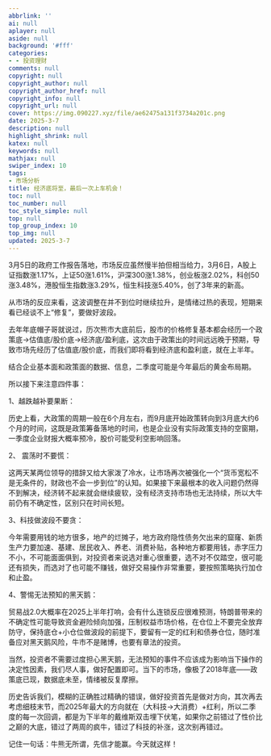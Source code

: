 ```yaml
---
abbrlink: ''
ai: null
aplayer: null
aside: null
background: '#fff'
categories:
- - 投资理财
comments: null
copyright: null
copyright_author: null
copyright_author_href: null
copyright_info: null
copyright_url: null
cover: https://img.090227.xyz/file/ae62475a131f3734a201c.png
date: 2025-3-7
description: null
highlight_shrink: null
katex: null
keywords: null
mathjax: null
swiper_index: 10
tags:
- 市场分析
title: 经济底将至，最后一次上车机会！
toc: null
toc_number: null
toc_style_simple: null
top: null
top_group_index: 10
top_img: null
updated: 2025-3-7
---
```

3月5日的政府工作报告落地，市场反应虽然慢半拍但相当给力，3月6日，A股上证指数涨1.17%，上证50涨1.61%，沪深300涨1.38%，创业板涨2.02%，科创50涨3.48%，港股恒生指数涨3.29%，恒生科技涨5.40%，创了3年来的新高。

从市场的反应来看，这波调整在并不到位时继续拉升，是情绪过热的表现，短期来看已经谈不上“修复”，要做好波段。

去年年底帽子哥就说过，历次熊市大底前后，股市的价格修复基本都会经历一个政策底→估值底/股价底→经济底/盈利底，这次由于政策出的时间远远晚于预期，导致市场先经历了估值底/股价底，而我们即将看到经济底和盈利底，就在上半年。

结合企业基本面和政策面的数据、信息，二季度可能是今年最后的黄金布局期。

所以接下来注意四件事：

1、越跌越补要果断：

历史上看，大政策的周期一般在6个月左右，而9月底开始政策转向到3月底大约6个月的时间，这既是政策筹备落地的时间，也是企业没有实际政策支持的空窗期，一季度企业财报大概率预冷，股价可能受利空影响回落。

2、 震荡时不要慌：

这两天某两位领导的措辞又给大家泼了冷水，让市场再次被强化一个“货币宽松不是无条件的，财政也不会一步到位”的认知。如果接下来最根本的收入问题仍然得不到解决，经济转不起来就会继续疲软，没有经济支持市场也无法持续，所以大牛前仍有不确定性，区别只在时间长短。

3、科技做波段不要贪：

今年需要用钱的地方很多，地产的烂摊子，地方政府隐性债务欠出来的窟窿、新质生产力要加速、基建、居民收入、养老、消费补贴，各种地方都要用钱，赤字压力不小，不可能面面俱到，对投资者来说选对重心很重要，选不对不仅踏空，很可能还有损失，而选对了也可能不赚钱，做好交易操作非常重要，要按照策略执行加仓和止盈。

4、警惕无法预知的黑天鹅：

贸易战2.0大概率在2025上半年打响，会有什么连锁反应很难预测，特朗普带来的不确定性可能导致资金避险倾向加强，压制权益市场价格，在仓位上不要完全放弃防守，保持底仓+小仓位做波段的前提下，要留有一定的红利和债券仓位，随时准备应对黑天鹅风险，牛市不是赌博，也要有章法的投资。

当然，投资者不需要过度担心黑天鹅，无法预知的事件不应该成为影响当下操作的决定性因素，我们尽人事，做好配置即可。当下的市场，像极了2018年底——政策底已现，数据底未至，情绪被反复摩擦。

历史告诉我们，模糊的正确胜过精确的错误，做好投资首先是做对方向，其次再去考虑细枝末节，而2025年最大的方向就在（大科技→大消费）+红利，所以二季度的每一次回调，都是为下半年的戴维斯双击埋下伏笔，如果你之前错过了性价比之巅的大底，错过了两周的疯牛，错过了科技的补涨，这次别再错过。

记住一句话：牛熊无所谓，先信才能赢。今天就这样！
